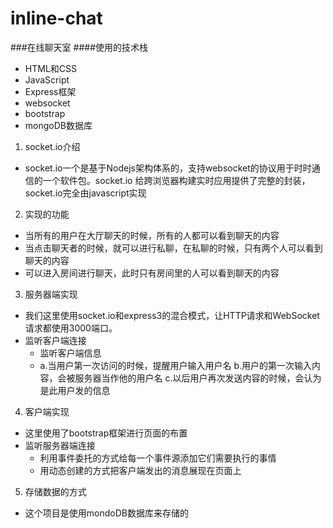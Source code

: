 # inline-chat
###在线聊天室
####使用的技术栈
- HTML和CSS
- JavaScript
- Express框架
- websocket
- bootstrap
- mongoDB数据库
1. socket.io介绍
- socket.io一个是基于Nodejs架构体系的，支持websocket的协议用于时时通信的一个软件包。socket.io 给跨浏览器构建实时应用提供了完整的封装，socket.io完全由javascript实现
2. 实现的功能
- 当所有的用户在大厅聊天的时候，所有的人都可以看到聊天的内容
- 当点击聊天者的时候，就可以进行私聊，在私聊的时候，只有两个人可以看到聊天的内容
- 可以进入房间进行聊天，此时只有房间里的人可以看到聊天的内容
3. 服务器端实现
- 我们这里使用socket.io和express3的混合模式，让HTTP请求和WebSocket请求都使用3000端口。
- 监听客户端连接
    + 监听客户端信息
    + a.当用户第一次访问的时候，提醒用户输入用户名
      b.用户的第一次输入内容，会被服务器当作他的用户名
      c.以后用户再次发送内容的时候，会认为是此用户发的信息
      
4. 客户端实现
- 这里使用了bootstrap框架进行页面的布置
- 监听服务器端连接
    + 利用事件委托的方式给每一个事件源添加它们需要执行的事情
    + 用动态创建的方式把客户端发出的消息展现在页面上
5. 存储数据的方式
- 这个项目是使用mondoDB数据库来存储的
